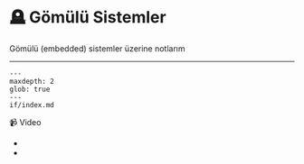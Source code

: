 # 🪦 Gömülü Sistemler

Gömülü (embedded) sistemler üzerine notlarım

---

```{toctree}
---
maxdepth: 2
glob: true
---
if/index.md
```

📹 Video

- [](../video/gomulu-embedded-c.md)
- [](../video/cross-compilation.md)
